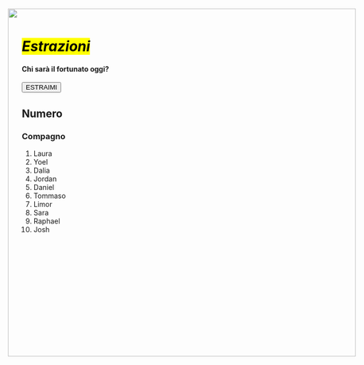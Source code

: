 <head><title>Laura</title></head>


<body>

<h1> <em> <strong> <mark>Estrazioni</strong></em></mark></h1>
<h4> Chi sarà il fortunato oggi?</h4>
<input id="pulsante" type="button" value="ESTRAIMI" onclick="funzione();"/>
<h2 id="numero">Numero</h2>
<h3 id="compagno">Compagno</h3>
<img src="http://www.applicazioni.me/tuttodisegni/files/2012/07/maestra-lavagna.jpg" style="position:absolute;left:200px;top:30px;height:700px">

<ol>
  <li>Laura</li>
  <li>Yoel</li>
  <li>Dalia</li>
  <li>Jordan</li>
  <li>Daniel</li>
  <li>Tommaso</li>
  <li>Limor</li>
  <li>Sara</li>
  <li>Raphael</li>
  <li>Josh</li>
</ol> 

</body>

<script>

var compagni= ["Laura", "Yoel", "Dalia", "Jordan", "Daniel", "Tommaso", "Limor", "Sara", "Raphael", "JOsh"]

function funzione(){
var z = Math.floor((Math.random() * 10) + 1);
	document.getElementById("numero").innerHTML = z;

if (z==1){
document.getElementById("compagno").innerHTML=compagni[z-1];
}

if (z==2){
document.getElementById("compagno").innerHTML=compagni[z-1];
}

if (z==3){
document.getElementById("compagno").innerHTML=compagni[z-1];
}

if (z==4){
document.getElementById("compagno").innerHTML=compagni[z-1];
}

if (z==5){
document.getElementById("compagno").innerHTML=compagni[z-1];
}

if (z==6){
document.getElementById("compagno").innerHTML=compagni[z-1];
}

if (z==7){
document.getElementById("compagno").innerHTML=compagni[z-1];
}

if (z==8){
document.getElementById("compagno").innerHTML=compagni[z-1];
}

if (z==9){
document.getElementById("compagno").innerHTML=compagni[z-1];
}

if (z==10){
document.getElementById("compagno").innerHTML=compagni[z-1];
}


}

</script>

</html>
